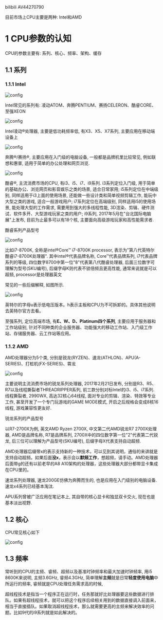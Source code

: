 bilibili AV44270790

目前市场上CPU主要是两种: Intel和AMD

# 1 CPU参数的认知

CPU的参数主要有: 系列、核心、频率、架构、缓存

## 1.1 系列

### 1.1.1 Intel

![config](./imags/1.jpeg)

Intel常见的系列有: 凌动ATOM、奔腾PENTIUM、赛扬CELERON、酷睿CORE、至强XEON

![config](./imags/2.jpeg)

Intel凌动®️处理器, 主要是低功耗频率低, 有X3、X5、X7系列, 主要应用在移动端设备上

![config](./imags/3.jpeg)

奔腾®️/赛扬®️, 主要应用在入门级的电脑设备, 一般都是品牌机里比较常见, 例如联想和惠普, 适用于简单的办公处理和网页浏览.

![config](./imags/4.jpeg)

酷睿®️, 主流消费市场的CPU, 有i3、i5、i7、i9系列. i3系列定位入门级, 用于简单的基础办公、浏览网页和影音娱乐之类的场景, 适合日常家用; i5系列定位在中端级别, 同样适用于i3上面的使用场景, 还能做一些设计类和简单视频剪辑工作, 能玩中大型之类的游戏, 适合一般游戏用户; i7系列定位在高端级别, 同样适用i5的使用场景, 能处理大型的工作需求, 需要用到强大的多线程性能, 3D渲染、剪辑、硬件测试、软件多开、大型游戏玩家之类的用户; i9系列, 2017年5月在"台北国际电脑展"上发布, 目前为止最多可以有18个核, 主要面向高级游戏玩家和高性能需求者.

酷睿系列产品型号

![config](./imags/5.jpeg)

比如i7\-8700K, 全称是intel®️Core™ i7\-8700K processor, 表示为"第八代英特尔酷睿i7\-8700K处理器". 其中intel®️代表品牌名称, Core™代表品牌系列, i7代表品牌系列的等级, 四位数字8700中第一位"8"代表第八代酷睿处理器, 后面三位数字可理解为型号(SKU编号), 后缀字母K则代表不锁倍频且更高性能, 通常来说就是可以超频, processor是处理器英文

常见的一些后缀解释, 如图所示.

 ![config](./imags/6.jpeg)

英特尔的字母u表示低电压版本。h表示主板和CPU为不可拆卸的。具体其他说明去英特尔官方去看。

至强系列, 定位高端市场, 有**E、W、D、Platinum四个系列**, 主要应用于服务器和工作站级别, 针对不同种类的企业服务器、功能强大的移动工作站、入门级工作站、存储服务器、云工作站等应用。

### 1.1.2 AMD

AMD处理器分为5个类, 分别是锐龙(RYZEN)、速龙(ATHLON)、APU(A\-SERIES)、打桩机(FX\-SERIES)、霄龙

![config](./imags/8.jpeg)

主要说明主流消费市场的锐龙系列处理器, 2017年2月21日发布, 分别是R3、R5、R7以及线程撕裂者THREADRIPPER系列, 前三款分别对标Intel的i3、i5、i7系列. 线程撕裂者, 2990WX, 高达32核心64线程, 面对专业的剪辑、渲染、特效等专业工作, 甚至开发了一个专门玩游戏的GAME MODE模式, 开启之后规格会变成8核16线程, 游戏兼容性更友好.

锐龙系列的产品型号

以R7\-2700X为例, 英文AMD Ryzen 2700X, 中文第二代AMD锐龙R7 2700X处理器, AMD是品牌名称, R7是品牌系列, 2700X中的四位数字第一位"2"代表第二代锐龙, 后三位可以理解为产品型号(SKU编号), 后缀字母X代表支持自动超频.

AMD处理器后缀带x的表示支持新的一种技术，可以见到其说明，通俗的来讲就是支持自动超频。如果后面**没x**，表示会以**默频工作**，想超频，请手动。AMD处理器后面带g的还有以前老早的A8 A10架构的处理器，这些处理器大部分都带显卡集成在CPU里的。

速龙系列处理器, 速龙200GE仿佛为奔腾而生的, 也是应用在入门级别的电脑设备. 速龙x4系列已经基本淘汰.

APU系列曾被广泛应用在笔记本上, 其自带的核心显卡和独显双卡交火, 现在也是基本淡出视野. 

## 1.2 核心

CPU常见核心如下

![config](./imags/9.jpeg)

## 1.3 频率

常听到的CPU的主频、睿频、超频以及基准时钟频率和最大加速时钟频率, 用i5 8600K来说明, 主频3.6GHz, 睿频4.3GHz, 简单理解**主频**就是日常**轻度使用电脑**中所运行的频率, 睿频就是CPU处理任务需求高的时候, 

超线程技术是指当一个程序正在运行时，任务那就好比处理器要这些数据进行排队。如果有超线程技术，就可以把这个程序后续相关用到的数据直接调入前面来，相当于直接插队。如果取消超线程技术，那么就需要更高的主频来解决效率的问题。比如9代的i9系列就是如此解决的。